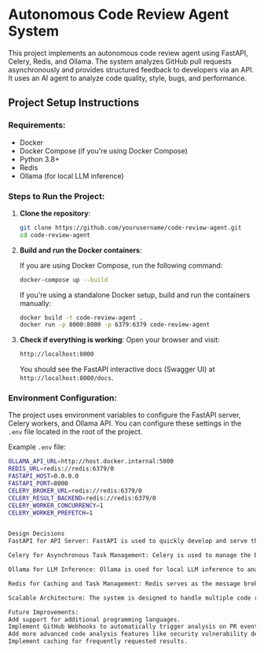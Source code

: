 # Autonomous Code Review Agent System

This project implements an autonomous code review agent using FastAPI, Celery, Redis, and Ollama. The system analyzes GitHub pull requests asynchronously and provides structured feedback to developers via an API. It uses an AI agent to analyze code quality, style, bugs, and performance.

## Project Setup Instructions

### Requirements:
- Docker
- Docker Compose (if you're using Docker Compose)
- Python 3.8+
- Redis
- Ollama (for local LLM inference)

### Steps to Run the Project:

1. **Clone the repository**:
    ```bash
    git clone https://github.com/yourusername/code-review-agent.git
    cd code-review-agent
    ```

2. **Build and run the Docker containers**:

    If you are using Docker Compose, run the following command:
    ```bash
    docker-compose up --build
    ```

    If you're using a standalone Docker setup, build and run the containers manually:
    ```bash
    docker build -t code-review-agent .
    docker run -p 8000:8000 -p 6379:6379 code-review-agent
    ```

3. **Check if everything is working**:
    Open your browser and visit:
    ```bash
    http://localhost:8000
    ```

    You should see the FastAPI interactive docs (Swagger UI) at `http://localhost:8000/docs`.

### Environment Configuration:

The project uses environment variables to configure the FastAPI server, Celery workers, and Ollama API. You can configure these settings in the `.env` file located in the root of the project.

Example `.env` file:
```bash
OLLAMA_API_URL=http://host.docker.internal:5000
REDIS_URL=redis://redis:6379/0
FASTAPI_HOST=0.0.0.0
FASTAPI_PORT=8000
CELERY_BROKER_URL=redis://redis:6379/0
CELERY_RESULT_BACKEND=redis://redis:6379/0
CELERY_WORKER_CONCURRENCY=1
CELERY_WORKER_PREFETCH=1


Design Decisions
FastAPI for API Server: FastAPI is used to quickly develop and serve the REST API. It provides automatic Swagger UI documentation, making it easy for developers to interact with the API.

Celery for Asynchronous Task Management: Celery is used to manage the background tasks (i.e., code review analysis). Redis is used as the message broker and result backend for Celery.

Ollama for LLM Inference: Ollama is used for local LLM inference to analyze code. The model is hosted locally and the system communicates with it through HTTP requests.

Redis for Caching and Task Management: Redis serves as the message broker for Celery and can also be used for caching the results of repeated requests.

Scalable Architecture: The system is designed to handle multiple code review tasks concurrently by scaling the Celery worker processes. The architecture allows easy horizontal scaling.

Future Improvements:
Add support for additional programming languages.
Implement GitHub Webhooks to automatically trigger analysis on PR events.
Add more advanced code analysis features like security vulnerability detection.
Implement caching for frequently requested results.

